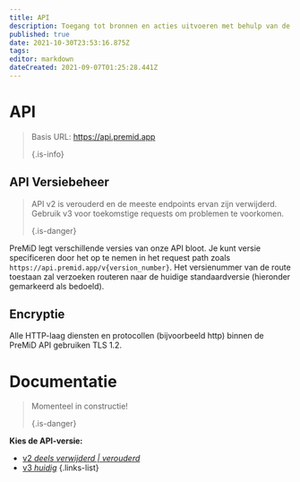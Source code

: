 ```yaml
---
title: API
description: Toegang tot bronnen en acties uitvoeren met behulp van de PreMiD API
published: true
date: 2021-10-30T23:53:16.875Z
tags:
editor: markdown
dateCreated: 2021-09-07T01:25:28.441Z
---
```


# API

> Basis URL: https://api.premid.app 
> 
> {.is-info}

## API Versiebeheer
> API v2 is verouderd en de meeste endpoints ervan zijn verwijderd. Gebruik v3 voor toekomstige requests om problemen te voorkomen. 
> 
> {.is-danger}

PreMiD legt verschillende versies van onze API bloot. Je kunt versie specificeren door het op te nemen in het request path zoals `https://api.premid.app/v{version_number}`. Het versienummer van de route toestaan zal verzoeken routeren naar de huidige standaardversie (hieronder gemarkeerd als bedoeld).

## Encryptie

Alle HTTP-laag diensten en protocollen (bijvoorbeeld http) binnen de PreMiD API gebruiken TLS 1.2.

# Documentatie
> Momenteel in constructie! 
> 
> {.is-danger}

**Kies de API-versie:**
- [v2 *deels verwijderd | verouderd*](/dev/api/v2)
- [v3 *huidig*](/dev/api/v3)
{.links-list}